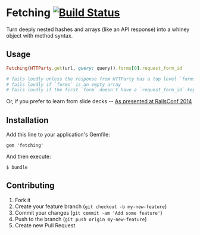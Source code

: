 # Fetching [![Build Status](https://travis-ci.org/covermymeds/fetching-gem.svg?branch=master)](https://travis-ci.org/covermymeds/fetching-gem)

Turn deeply nested hashes and arrays (like an API response) into a whiney object with method syntax.

## Usage

```ruby
Fetching(HTTParty.get(url, query: query)).forms[0].request_form_id

# fails loudly unless the response from HTTParty has a top level `forms` key
# fails loudly if `forms` is an empty array
# fails loudly if the first `form` doesn't have a `request_form_id` key
```

Or, if you prefer to learn from slide decks -- [As presented at RailsConf 2014](http://dapplebeforedawn.github.io/fetching-gem-talk)

## Installation

Add this line to your application's Gemfile:

    gem 'fetching'

And then execute:

    $ bundle

## Contributing

1. Fork it
2. Create your feature branch (`git checkout -b my-new-feature`)
3. Commit your changes (`git commit -am 'Add some feature'`)
4. Push to the branch (`git push origin my-new-feature`)
5. Create new Pull Request
